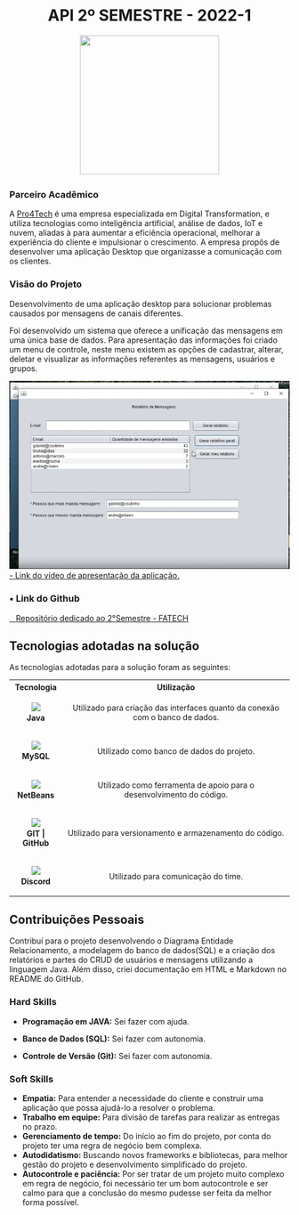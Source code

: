 <h1 align="center">API 2º SEMESTRE - 2022-1</h1>
<p align="center"><img src="https://avatars.githubusercontent.com/u/88987612?v=4" height="250" width="250"></p>

### Parceiro Acadêmico

A [Pro4Tech](https://www.pro4tech.com.br/) é uma empresa especializada em Digital Transformation, e utiliza tecnologias como inteligência artificial, análise de dados, IoT e nuvem, aliadas à para aumentar a eficiência operacional, melhorar a experiência do cliente e impulsionar o crescimento. A empresa propôs de desenvolver uma aplicação Desktop que organizasse a comunicação com os clientes.

### Visão do Projeto

Desenvolvimento de uma aplicação desktop para solucionar problemas causados por mensagens de canais diferentes.

Foi desenvolvido um sistema que oferece a unificação das mensagens em uma única base de dados. Para apresentação das informações foi criado um menu de controle, neste menu existem as opções de cadastrar, alterar, deletar e visualizar as informações referentes as mensagens, usuários e grupos.

<a href="https://drive.google.com/file/d/16iggC4njt9wMS8JhU1LAKnqJ4V-naP-6/view?usp=sharing" target="_blank">
    <img src="../img/imagem2semestre.png" />
    <br>
    - Link do vídeo de apresentação da aplicação.
</a>

### • Link do Github

<a href="https://github.com/Grupo-4-Fatech/API-2Semestre" target="_blank"><span>&nbsp;&nbsp;&nbsp;</span><span>Repositório dedicado ao 2°Semestre - FATECH</span></a>

## Tecnologias adotadas na solução

As tecnologias adotadas para a solução foram as seguintes:

<table>
    <tr>
        <th>Tecnologia</th>
        <th>Utilização</th>
    </tr>
    <tr>
        <td style="text-align:center">
        <p align="center">
            <img src="https://skillicons.dev/icons?i=java"> <br>
            <strong>Java</strong>
        </p>
        </td>
        <td style="text-align:center">
            Utilizado para criação das interfaces quanto da conexão com o banco de dados.
        </td>
    </tr>
    <tr>
        <td style="text-align:center">
        <p align="center">
            <img src="https://skillicons.dev/icons?i=mysql"><strong><br>MySQL
        </p>
        </td>
        <td style="text-align:center">
            Utilizado como banco de dados do projeto.
        </td>
    </tr>
    <tr>
        <td style="text-align:center">
        <p align="center">
            <img src="https://upload.wikimedia.org/wikipedia/commons/thumb/9/98/Apache_NetBeans_Logo.svg/888px-Apache_NetBeans_Logo.svg.png" width=50> <br>
            <strong>NetBeans</strong>
        </p>
        </td>
        <td style="text-align:center">
            Utilizado como ferramenta de apoio para o desenvolvimento do código.
        </td>
    </tr>
    <tr>
        <td style="text-align:center">
            <p align="center">
                <img src="https://skillicons.dev/icons?i=git,github"> <br>
                <strong>GIT | GitHub </strong>
            </p>
        </td>
        <td style="text-align:center">
            Utilizado para versionamento e armazenamento do código.
        </td>
    </tr>
    <tr>
        <td style="text-align:center">
        <p align="center">
            <img src="https://skillicons.dev/icons?i=discord"> <br>
            <strong>Discord</strong>
        </p>
        </td>
        <td style="text-align:center">
            Utilizado para comunicação do time.
        </td>
    </tr>
</table>

## Contribuições Pessoais

Contribuí para o projeto desenvolvendo o Diagrama Entidade Relacionamento, a modelagem do banco de dados(SQL) e a criação dos relatórios e partes do CRUD de usuários e mensagens utilizando a linguagem Java. Além disso, criei documentação em HTML e Markdown no README do GitHub.

### Hard Skills

- **Programação em JAVA:** Sei fazer com ajuda.

- **Banco de Dados (SQL):** Sei fazer com autonomia.

- **Controle de Versão (Git):** Sei fazer com autonomia.

### Soft Skills

- **Empatia:** Para entender a necessidade do cliente e construir uma aplicação que possa ajudá-lo a resolver o problema.
- **Trabalho em equipe:** Para divisão de tarefas para realizar as entregas no prazo.
- **Gerenciamento de tempo:** Do início ao fim do projeto, por conta do projeto ter uma regra de negócio bem complexa.
- **Autodidatismo:** Buscando novos frameworks e bibliotecas, para melhor gestão do projeto e desenvolvimento simplificado do projeto.
- **Autocontrole e paciência:** Por ser tratar de um projeto muito complexo em regra de negócio, foi necessário ter um bom autocontrole e ser calmo para que a conclusão do mesmo pudesse ser feita da melhor forma possível.
